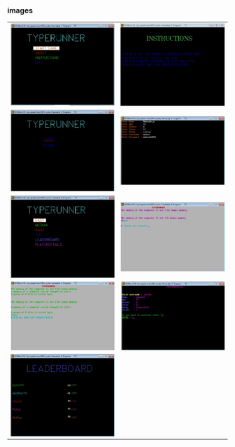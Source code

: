### images

<table>
  <tr>
    <td><img src="1.jpeg"></td>
    <td><img src="2.jpeg"></td>
  </tr>
  <tr>
    <td><img src="3.jpeg"></td>
    <td><img src="4.jpeg"></td>
  </tr>
  <tr>
    <td><img src="5.jpeg"></td>
    <td><img src="6.jpeg"></td>
  </tr>
  <tr>
    <td><img src="7.jpeg"></td>
    <td><img src="8.jpeg"></td>
  </tr>
  <tr>
    <td><img src="9.jpeg"></td>
  </tr>
 </table>
